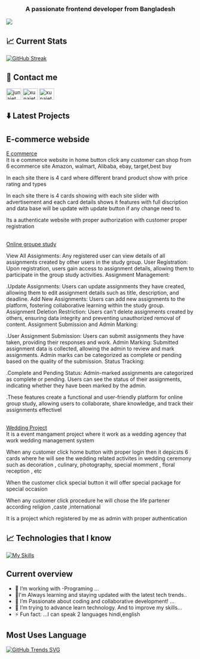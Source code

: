 <h3 align="center">A passionate frontend developer from Bangladesh</h3>

<img src ="https://i.ibb.co/RTwzXN0/Xunaiet-Faruk.png" />




## :chart_with_upwards_trend: Current Stats

[![GitHub Streak](https://github-readme-streak-stats.herokuapp.com?user=xunaiet-faruk&theme=neon)](https://git.io/streak-stats)


## :calling: Contact me


<p align="left">
<a href="https://www.linkedin.com/in/junaiet-faruk-0451a72a3" target="blank"><img align="center" src="https://raw.githubusercontent.com/rahuldkjain/github-profile-readme-generator/master/src/images/icons/Social/linked-in-alt.svg" alt="junaiet faruk" height="30" width="40" /></a>
<a href="https://fb.com/xunaiet faruk" target="blank"><img align="center" src="https://raw.githubusercontent.com/rahuldkjain/github-profile-readme-generator/master/src/images/icons/Social/facebook.svg" alt="xunaiet faruk" height="30" width="40" /></a>
  <a href="https://instagram.com/xunaiet" target="blank"><img align="center" src="https://raw.githubusercontent.com/rahuldkjain/github-profile-readme-generator/master/src/images/icons/Social/instagram.svg" alt="xunaiet" height="30" width="40" /></a>
</p>





## :arrow_down: Latest Projects

## E-commerce webside
<a href="https://assinment-10-4551c.web.app" > E commerce
</a><br/>
It is e commerce website in home button click any customer can shop from 6 ecommerce site Amazon, walmart, Alibaba, ebay, target,best buy

In each site there is 4 card where different brand product show with price rating and types

In each site there is 4 cards showing with each site slider with advertisement and each card details shows it features with full discription and data base will be update with update button if any change need to.

Its a authenticate website with proper authorization with customer proper registration

<br/>
<a href="https://assinmet-11.web.app/myassinment">
Online groupe study
</a>
<br/>

View All Assignments: Any registered user can view details of all assignments created by other users in the study group. User Registration: Upon registration, users gain access to assignment details, allowing them to participate in the group study activities. Assignment Management:

.Update Assignments: Users can update assignments they have created, allowing them to edit assignment details such as title, description, and deadline. Add New Assignments: Users can add new assignments to the platform, fostering collaborative learning within the study group. Assignment Deletion Restriction: Users can't delete assignments created by others, ensuring data integrity and preventing unauthorized removal of content. Assignment Submission and Admin Marking:

.User Assignment Submission: Users can submit assignments they have taken, providing their responses and work. Admin Marking: Submitted assignment data is collected, allowing the admin to review and mark assignments. Admin marks can be categorized as complete or pending based on the quality of the submission. Status Tracking:

.Complete and Pending Status: Admin-marked assignments are categorized as complete or pending. Users can see the status of their assignments, indicating whether they have been marked by the admin.

.These features create a functional and user-friendly platform for online group study, allowing users to collaborate, share knowledge, and track their assignments effectivel

<br/>
<a href="https://wedding-related-projeact.web.app">Wedding Project</a>
<br/>
It is a event mangament project where it work as a wedding agencey that work wedding management system

When any customer click home button with proper login then it depicsts 6 cards where he will see the wedding related activites in wedding ceremony such as decoration , culinary, photography, special momment , floral reception , etc

When the customer click special button it will offer special package for special occasion

When any customer click procedure he will chose the life partener according religion ,caste ,international

It is a project which registered by me as admin with proper authentication



## :chart_with_upwards_trend: Technologies that I know




[![My Skills](https://skillicons.dev/icons?i=html,js,react,vue,github,firebase,node.js,css,mongodb)](https://skillicons.dev)



## Current overview
- 🔭 I’m working with  -Programing ...
- 🌱I'm Always learning and staying updated with the latest tech trends..
- 👯 I’m  Passionate about coding and collaborative development! ...
- 🤔 I’m trying to advance learn technology. And to improve my skills...
- ⚡ Fun fact: ...I can speak 2 languages hindi,english

## Most Uses Language
[![GitHub Trends SVG](https://api.githubtrends.io/user/svg/xunaiet-faruk/langs)](https://githubtrends.io)




<!--


**xunaiet-faruk/xunaiet-faruk** is a ✨ _special_ ✨ repository because its `README.md` (this file) appears on your GitHub profile.

Here are some ideas to get you started:

- 🔭 I’m currently working on ...
- 🌱 I’m currently learning ...
- 👯 I’m looking to collaborate on ...
- 🤔 I’m looking for help with ...
- 💬 Ask me about ...
- 📫 How to reach me: ...
- 😄 Pronouns: ...
- ⚡ Fun fact: ...
-->
